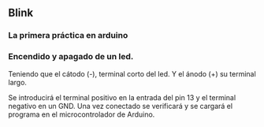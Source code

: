 ## Blink

### La primera práctica en arduino

### Encendido y apagado de un led.

Teniendo que el cátodo (-), terminal corto del led. Y el ánodo (+) su terminal largo.

Se introducirá el terminal positivo en la entrada del pin 13 y el terminal negativo en un GND.
 Una vez conectado se verificará y se cargará el programa en el microcontrolador de Arduino.
